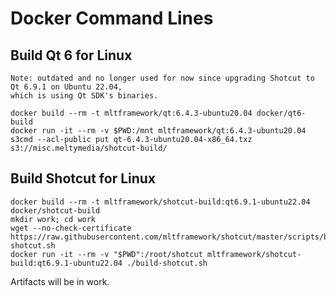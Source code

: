 # Docker Command Lines

## Build Qt 6 for Linux

    Note: outdated and no longer used for now since upgrading Shotcut to Qt 6.9.1 on Ubuntu 22.04,
    which is using Qt SDK's binaries.

    docker build --rm -t mltframework/qt:6.4.3-ubuntu20.04 docker/qt6-build
    docker run -it --rm -v $PWD:/mnt mltframework/qt:6.4.3-ubuntu20.04
    s3cmd --acl-public put qt-6.4.3-ubuntu20.04-x86_64.txz s3://misc.meltymedia/shotcut-build/

## Build Shotcut for Linux

    docker build --rm -t mltframework/shotcut-build:qt6.9.1-ubuntu22.04 docker/shotcut-build
    mkdir work; cd work
    wget --no-check-certificate https://raw.githubusercontent.com/mltframework/shotcut/master/scripts/build-shotcut.sh
    docker run -it --rm -v "$PWD":/root/shotcut mltframework/shotcut-build:qt6.9.1-ubuntu22.04 ./build-shotcut.sh
    
Artifacts will be in work.
